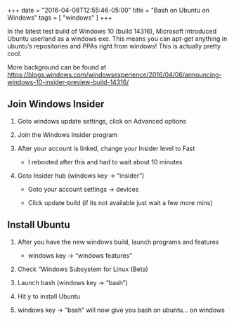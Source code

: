 +++
date = "2016-04-08T12:55:46-05:00"
title = "Bash on Ubuntu on Windows"
tags = [ "windows" ]
+++

In the latest test build of Windows 10 (build 14316), Microsoft introduced
Ubuntu userland as a windows exe. This means you can apt-get anything in
ubuntu’s repositories and PPAs right from windows! This is actually pretty cool.

More background can be found at
<https://blogs.windows.com/windowsexperience/2016/04/06/announcing-windows-10-insider-preview-build-14316/>

**Join Windows Insider**
--------------------

1.  Goto windows update settings, click on Advanced options

2.  Join the Windows Insider program

3.  After your account is linked, change your Insider level to Fast

    -   I rebooted after this and had to wait about 10 minutes

4.  Goto Insider hub (windows key -> “insider”)

    -   Goto your account settings -> devices

    -   Click update build (if its not available just wait a few more mins)


**Install Ubuntu**
--------------

1.  After you have the new windows build, launch programs and features

    -   windows key -> “windows features”

2.  Check “Windows Subsystem for Linux (Beta)

3.  Launch bash (windows key -> “bash”)

4.  Hit y to install Ubuntu

5.  windows key -> “bash” will now give you bash on ubuntu... on windows


